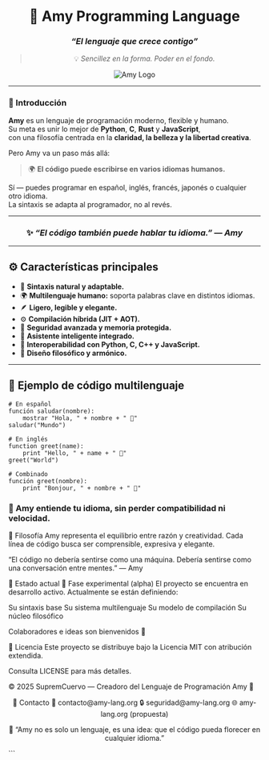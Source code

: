 <div align="center">

# 🌸 **Amy Programming Language**
### *“El lenguaje que crece contigo”*

> 💡 *Sencillez en la forma. Poder en el fondo.*

![Amy Logo](https://raw.githubusercontent.com/your-username/amy/main/logo/amy_flower.png)

---

</div>

### 🌷 Introducción

**Amy** es un lenguaje de programación moderno, flexible y humano.  
Su meta es unir lo mejor de **Python**, **C**, **Rust** y **JavaScript**,  
con una filosofía centrada en la **claridad, la belleza y la libertad creativa**.

Pero Amy va un paso más allá:  
> 🌍 **El código puede escribirse en varios idiomas humanos.**

Sí — puedes programar en español, inglés, francés, japonés o cualquier otro idioma.  
La sintaxis se adapta al programador, no al revés.

---

<div align="center">

### ✨ *“El código también puede hablar tu idioma.”* — *Amy*

</div>

---

## ⚙️ **Características principales**

- 🧠 **Sintaxis natural y adaptable.**  
- 🌍 **Multilenguaje humano:** soporta palabras clave en distintos idiomas.  
- 🪶 **Ligero, legible y elegante.**  
- ⚙️ **Compilación híbrida (JIT + AOT).**  
- 🔐 **Seguridad avanzada y memoria protegida.**  
- 🤖 **Asistente inteligente integrado.**  
- 💬 **Interoperabilidad con Python, C, C++ y JavaScript.**  
- 🪷 **Diseño filosófico y armónico.**

---

## 🧩 **Ejemplo de código multilenguaje**

```amy
# En español
función saludar(nombre):
    mostrar "Hola, " + nombre + " 🌸"
saludar("Mundo")

# En inglés
function greet(name):
    print "Hello, " + name + " 🌸"
greet("World")

# Combinado
función greet(nombre):
    print "Bonjour, " + nombre + " 🌸"

```

### 🎯 Amy entiende tu idioma, sin perder compatibilidad ni velocidad.

🌱 Filosofía
Amy representa el equilibrio entre razón y creatividad.
Cada línea de código busca ser comprensible, expresiva y elegante.

“El código no debería sentirse como una máquina.
Debería sentirse como una conversación entre mentes.” — Amy

🚧 Estado actual
🧩 Fase experimental (alpha)
El proyecto se encuentra en desarrollo activo.
Actualmente se están definiendo:

Su sintaxis base
Su sistema multilenguaje
Su modelo de compilación
Su núcleo filosófico

Colaboradores e ideas son bienvenidos 💖

📜 Licencia
Este proyecto se distribuye bajo la
Licencia MIT con atribución extendida.

Consulta LICENSE para más detalles.

© 2025 SupremCuervo — Creadoro del Lenguaje de Programación Amy 🌸

<div align="center">
💌 Contacto
📧 contacto@amy-lang.org
🔒 seguridad@amy-lang.org
🌐 amy-lang.org (propuesta)

🌸 “Amy no es solo un lenguaje,
es una idea: que el código pueda florecer en cualquier idioma.”

</div> ```

